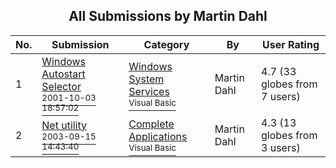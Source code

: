 ﻿<div align="center">

## All Submissions by Martin Dahl

</div>

No.  | Submission | Category | By   | User Rating
---- | ---------- | -------- | ---- | -----------
1 | [Windows Autostart Selector<br /><sup>2001-10-03 18:57:02</sup>](https://github.com/Planet-Source-Code/martin-dahl-windows-autostart-selector__1-27763) | [Windows System Services<br /><sup>Visual Basic</sup>](../ByCategory/windows-system-services__1-35.md) | Martin Dahl | 4.7 (33 globes from 7 users)
2 | [Net utility<br /><sup>2003-09-15 14:43:40</sup>](https://github.com/Planet-Source-Code/martin-dahl-net-utility__1-48498) | [Complete Applications<br /><sup>Visual Basic</sup>](../ByCategory/complete-applications__1-27.md) | Martin Dahl | 4.3 (13 globes from 3 users)
